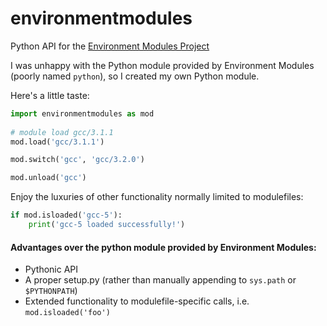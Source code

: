 # environmentmodules
Python API for the [Environment Modules Project](http://modules.sourceforge.net/)

I was unhappy with the Python module provided by Environment Modules (poorly named `python`), so I created my own Python module.

Here's a little taste:

```python
import environmentmodules as mod
    
# module load gcc/3.1.1
mod.load('gcc/3.1.1')

mod.switch('gcc', 'gcc/3.2.0')

mod.unload('gcc')
```

Enjoy the luxuries of other functionality normally limited to modulefiles:

```python
if mod.isloaded('gcc-5'):
	print('gcc-5 loaded successfully!')
```

#### Advantages over the python module provided by Environment Modules:
* Pythonic API
* A proper setup.py (rather than manually appending to `sys.path` or `$PYTHONPATH`)
* Extended functionality to modulefile-specific calls, i.e. `mod.isloaded('foo')`